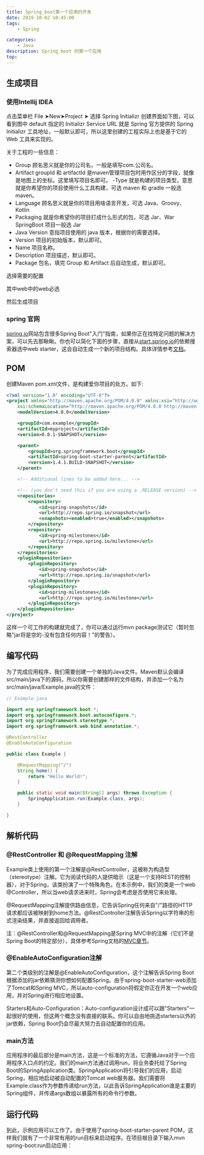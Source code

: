 ```yaml
---
title: Spring_boot第一个应用的开发
date: 2019-10-02 10:45:00
tags:
    - Spring

categories:
    - Java
description: Spring_boot 的第一个应用
top:
---
```


## 生成项目

### 使用Intellij IDEA

点击菜单栏 File ➤New➤Project ➤ 选择 Spring Initializr 创建界面如下图，可以看到图中 default 指定的 Initializr Service URL 就是 Spring 官方提供的 Spring Initializr 工具地址，一般默认即可，所以这里创建的工程实际上也是基于它的 Web 工具来实现的。


关于工程的一些信息：

- Group 顾名思义就是你的公司名，一般是填写com.公司名。
- Artifact groupId 和 artifactId 是maven管理项目包时用作区分的字段，就像是地图上的坐标。这里填写项目名即可。
-Type 就是构建的项目类型，意思就是你希望你的项目使用什么工具构建，可选 maven 和 gradle 一般选 maven。
- Language 顾名思义就是你的项目用啥语言开发，可选 Java、Groovy、Kotlin
- Packaging 就是你希望你的项目打成什么形式的包，可选 Jar、War SpringBoot 项目一般选 Jar
- Java Version 意指项目使用的 java 版本，根据你的需要选择。
- Version 项目的初始版本，默认即可。
- Name 项目名称。
- Description 项目描述，默认即可。
- Package 包名，填完 Group 和 Artifact 后自动生成，默认即可。

选择需要的配置

其中web中的web必选

然后生成项目


### spring 官网

[spring.io](spring.io)网站包含很多Spring Boot"入门"指南，如果你正在找特定问题的解决方案，可以先去那瞅瞅。你也可以简化下面的步骤，直接从[start.spring.io](spring.io)的依赖搜索器选中web starter，这会自动生成一个新的项目结构。具体详情参考[文档](https://github.com/spring-io/initializr)。

## POM

创建Maven pom.xml文件，是构建爱你项目的处方。如下:

```xml
<?xml version="1.0" encoding="UTF-8"?>
<project xmlns="http://maven.apache.org/POM/4.0.0" xmlns:xsi="http://www.w3.org/2001/XMLSchema-instance"
    xsi:schemaLocation="http://maven.apache.org/POM/4.0.0 http://maven.apache.org/xsd/maven-4.0.0.xsd">
    <modelVersion>4.0.0</modelVersion>

    <groupId>com.example</groupId>
    <artifactId>myproject</artifactId>
    <version>0.0.1-SNAPSHOT</version>

    <parent>
        <groupId>org.springframework.boot</groupId>
        <artifactId>spring-boot-starter-parent</artifactId>
        <version>1.4.1.BUILD-SNAPSHOT</version>
    </parent>

    <!-- Additional lines to be added here... -->

    <!-- (you don't need this if you are using a .RELEASE version) -->
    <repositories>
        <repository>
            <id>spring-snapshots</id>
            <url>http://repo.spring.io/snapshot</url>
            <snapshots><enabled>true</enabled></snapshots>
        </repository>
        <repository>
            <id>spring-milestones</id>
            <url>http://repo.spring.io/milestone</url>
        </repository>
    </repositories>
    <pluginRepositories>
        <pluginRepository>
            <id>spring-snapshots</id>
            <url>http://repo.spring.io/snapshot</url>
        </pluginRepository>
        <pluginRepository>
            <id>spring-milestones</id>
            <url>http://repo.spring.io/milestone</url>
        </pluginRepository>
    </pluginRepositories>
</project>
```
这样一个可工作的构建就完成了，你可以通过运行mvn package测试它（暂时忽略"jar将是空的-没有包含任何内容！"的警告）。


## 编写代码

为了完成应用程序，我们需要创建一个单独的Java文件。Maven默认会编译src/main/java下的源码，所以你需要创建那样的文件结构，并添加一个名为src/main/java/Example.java的文件：

```java
// Example.java

import org.springframework.boot.*;
import org.springframework.boot.autoconfigure.*;
import org.springframework.stereotype.*;
import org.springframework.web.bind.annotation.*;

@RestController
@EnableAutoConfiguration

public class Example {

    @RequestMapping("/")
    String home() {
        return "Hello World!";
    }

    public static void main(String[] args) throws Exception {
        SpringApplication.run(Example.class, args);
    }

}
```

## 解析代码

### @RestController 和 @RequestMapping 注解


Example类上使用的第一个注解是@RestController，这被称为构造型（stereotype）注解。它为阅读代码的人提供暗示（这是一个支持REST的控制器），对于Spring，该类扮演了一个特殊角色。在本示例中，我们的类是一个web @Controller，所以当web请求进来时，Spring会考虑是否使用它来处理。

@RequestMapping注解提供路由信息，它告诉Spring任何来自"/"路径的HTTP请求都应该被映射到home方法。@RestController注解告诉Spring以字符串的形式渲染结果，并直接返回给调用者。

注：@RestController和@RequestMapping是Spring MVC中的注解（它们不是Spring Boot的特定部分），具体参考Spring文档的[MVC章节](http://mvc.linesh.tw/)。

### @EnableAutoConfiguration注解

第二个类级别的注解是@EnableAutoConfiguration，这个注解告诉Spring Boot根据添加的jar依赖猜测你想如何配置Spring。由于spring-boot-starter-web添加了Tomcat和Spring MVC，所以auto-configuration将假定你正在开发一个web应用，并对Spring进行相应地设置。

Starters和Auto-Configuration：Auto-configuration设计成可以跟"Starters"一起很好的使用，但这两个概念没有直接的联系。你可以自由地挑选starters以外的jar依赖，Spring Boot仍会尽最大努力去自动配置你的应用。

### main方法

应用程序的最后部分是main方法，这是一个标准的方法，它遵循Java对于一个应用程序入口点的约定。我们的main方法通过调用run，将业务委托给了Spring Boot的SpringApplication类。SpringApplication将引导我们的应用，启动Spring，相应地启动被自动配置的Tomcat web服务器。我们需要将Example.class作为参数传递给run方法，以此告诉SpringApplication谁是主要的Spring组件，并传递args数组以暴露所有的命令行参数。

## 运行代码

到此，示例应用可以工作了。由于使用了spring-boot-starter-parent POM，这样我们就有了一个非常有用的run目标来启动程序。在项目根目录下输入mvn spring-boot:run启动应用：

